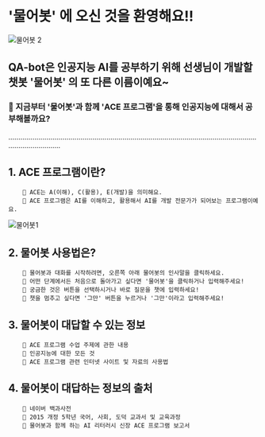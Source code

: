 # **'물어봇'** 에 오신 것을 환영해요!!

![물어봇 2](https://user-images.githubusercontent.com/81283008/128823697-ef5ff547-c90b-485c-aa1d-299594aa37de.PNG)

## **QA-bot**은 인공지능 AI를 공부하기 위해 선생님이 개발할 챗봇 **'물어봇'** 의 또 다른 이름이예요~




### 📢 지금부터 '물어봇'과 함께 'ACE 프로그램'을 통해 인공지능에 대해서 공부해볼까요?


......................................................................................................................................................             

## 1. ACE 프로그램이란?

        📍 ACE는 A(이해), C(활용), E(개발)을 의미해요.
        📍 ACE 프로그램은 AI를 이해하고, 활용해서 AI를 개발 전문가가 되어보는 프로그램이예요.

![물어봇1](https://user-images.githubusercontent.com/81283008/128823031-a650e62a-5321-4a20-bc06-53715353332e.png)


## 2. 물어봇 사용법은?

        📍 물어봇과 대화를 시작하려면, 오른쪽 아래 물어봇의 인사말을 클릭하세요.
        📍 어떤 단계에서든 처음으로 돌아가고 싶다면 '물어봇'을 클릭하거나 입력해주세요!
        📍 궁금한 것은 버튼을 선택하시거나 바로 질문을 챗에 입력하세요! 
        📍 챗을 멈추고 싶다면 '그만' 버튼을 누르거나 '그만'이라고 입력해주세요!

## 3. 물어봇이 대답할 수 있는 정보

        📍 ACE 프로그램 수업 주제에 관한 내용
        📍 인공지능에 대한 모든 것
        📍 ACE 프로그램 관련 인터넷 사이트 및 자료의 사용법

## 4. 물어봇이 대답하는 정보의 출처

        📍 네이버 백과사전
        📍 2015 개정 5학년 국어, 사회, 도덕 교과서 및 교육과정
        📍 물어봇과 함께 하는 AI 리터러시 신장 ACE 프로그램 보고서
